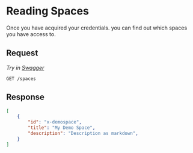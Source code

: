 # Reading Spaces

Once you have acquired your credentials. you can find out which spaces you have access to.

## Request

*Try in [Swagger](https://xyz.api.here.com/hub/static/swagger/#/Read_Spaces)*

```HTTP
GET /spaces
```

## Response

```JSON
[
    {
        "id": "x-demospace",
        "title": "My Demo Space",
        "description": "Description as markdown",
    }
]
```